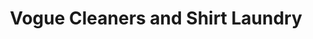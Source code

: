 ---
title: "Vogue Cleaners and Shirt Laundry"
url: /gary/vogue-cleaners-and-shirt-laundry/
shop: laundry
---